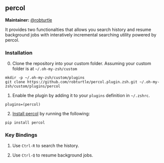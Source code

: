 ## percol

**Maintainer:** [@robturtle](https://github.com/robturtle)

It provides two functionalties that allows you search history and resume
background jobs with interatively incremental searching utility powered by
percol.

### Installation

0. Clone the repository into your custom folder. Assuming your custom folder is
   at `~/.oh-my-zsh/custom`
    
  ```
  mkdir -p ~/.oh-my-zsh/custom/plugins
  git clone https://github.com/robturtle/percol.plugin.zsh.git ~/.oh-my-zsh/custom/plugins/percol
  ```

1. Enable the plugin by adding it to your `plugins` definition in `~/.zshrc`.

  ```
  plugins=(percol)
  ```

2. [Install percol](https://github.com/mooz/percol) by running the following:

  ```
  pip install percol
  ```

### Key Bindings

1. Use `Ctrl-R` to search the history.

2. Use `Ctrl-Q` to resume background jobs.
